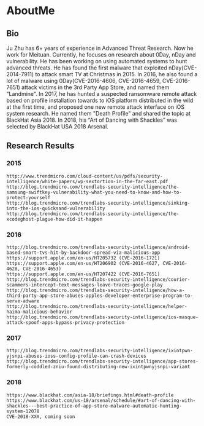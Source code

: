 # AboutMe

## Bio
Ju Zhu has 6+ years of experience in Advanced Threat Research. Now he work for Meituan. Currently, he focuses on research about 0Day, nDay and vulnerability. He has been working on using automated systems to hunt advanced threats. He has found the first malware that exploited nDay(CVE-2014-7911) to attack smart TV at Christmas in 2015. In 2016, he also found a lot of malware using 0Day(CVE-2016-4606, CVE-2016-4659, CVE-2016-7651) attack victims in the 3rd Party App Store, and named them "Landmine". In 2017, he has hunted a suspected ransomware remote attack based on profile installation towards to iOS platform distributed in the wild at the first time, and proposed one new remote attack interface on iOS system research. He named them "Death Profile" and shared the topic at BlackHat Asia 2018. In 2018, his “Art of Dancing with Shackles” was selected by BlackHat USA 2018 Arsenal.

## Research Results

### 2015
```
http://www.trendmicro.com/cloud-content/us/pdfs/security-intelligence/white-papers/wp-sextortion-in-the-far-east.pdf
http://blog.trendmicro.com/trendlabs-security-intelligence/the-samsung-swiftkey-vulnerability-what-you-need-to-know-and-how-to-protect-yourself
http://blog.trendmicro.com/trendlabs-security-intelligence/sinking-into-the-ios-quicksand-vulnerability
http://blog.trendmicro.com/trendlabs-security-intelligence/the-xcodeghost-plague-how-did-it-happen
```

### 2016
```
http://blog.trendmicro.com/trendlabs-security-intelligence/android-based-smart-tvs-hit-by-backdoor-spread-via-malicious-app
https://support.apple.com/en-us/HT205732 (CVE-2016-1721)
https://support.apple.com/en-us/HT206902 (CVE-2016-4627, CVE-2016-4628, CVE-2016-4653)
https://support.apple.com/en-us/HT207422 (CVE-2016-7651)
http://blog.trendmicro.com/trendlabs-security-intelligence/courier-scammers-intercept-text-messages-leave-traces-google-play
http://blog.trendmicro.com/trendlabs-security-intelligence/how-a-third-party-app-store-abuses-apples-developer-enterprise-program-to-serve-adware
http://blog.trendmicro.com/trendlabs-security-intelligence/helper-haima-malicious-behavior
http://blog.trendmicro.com/trendlabs-security-intelligence/ios-masque-attack-spoof-apps-bypass-privacy-protection
```

### 2017
```
http://blog.trendmicro.com/trendlabs-security-intelligence/ixintpwn-yjsnpi-abuses-ioss-config-profile-can-crash-devices
http://blog.trendmicro.com/trendlabs-security-intelligence/app-stores-formerly-coddled-zniu-found-distributing-new-ixintpwnyjsnpi-variant
```

### 2018
```
https://www.blackhat.com/asia-18/briefings.html#death-profile
https://www.blackhat.com/us-18/arsenal/schedule/#art-of-dancing-with-shackles---best-practice-of-app-store-malware-automatic-hunting-system-12078
CVE-2018-XXX, coming soon
```
